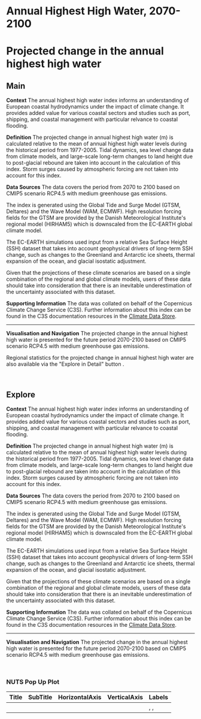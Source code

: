 
Annual Highest High Water, 2070-2100
====================================

# Projected change in the annual highest high water

## Main


**Context**
The annual highest high water index informs an understanding of European coastal hydrodynamics under the impact of climate change. It provides added value for various coastal sectors and studies such as port, shipping, and coastal management with particular relvance to coastal flooding.

**Definition**
The projected change in annual highest high water (m) is calculated relative to the mean of annual highest high water levels during the historical period from 1977-2005. Tidal dynamics, sea level change data from climate models, and large-scale long-term changes to land height due to post-glacial rebound are taken into account in the calculation of this index. Storm surges caused by atmospheric forcing are not taken into account for this index.

**Data Sources**
The data covers the period from 2070 to 2100 based on CMIP5 scenario RCP4.5 with medium greenhouse gas emissions.

The index is generated using the Global Tide and Surge Model (GTSM, Deltares) and the Wave Model (WAM, ECMWF). High resolution forcing fields for the GTSM are provided by the Danish Meteorological Institute's regional model (HIRHAM5) which is downscaled from the EC-EARTH global climate model.

The EC-EARTH simulations used input from a relative Sea Surface Height (SSH) dataset that takes into account geophysical drivers of long-term SSH change, such as changes to the Greenland and Antarctic ice sheets, thermal expansion of the ocean, and glacial isostatic adjustment.

Given that the projections of these climate scenarios are based on a single combination of the regional and global climate models, users of these data should take into consideration that there is an inevitable underestimation of the uncertainty associated with this dataset.

**Supporting Information**
The data was collated on behalf of the Copernicus Climate Change Service (C3S).  Further information about this index can be found in the C3S documentation resources in the [Climate Data Store](https://cds.climate.copernicus.eu/cdsapp#!/dataset/sis-water-level-change-indicators?tab=overview).

***

**Visualisation and Navigation**
The projected change in the annual highest high water is presented for the future period 2070-2100 based on CMIP5 scenario RCP4.5 with medium greenhouse gas emissions.

Regional statistics for the projected change in annual highest high water are also available via the "Explore in Detail" button .

<br />  

## Explore


**Context**
The annual highest high water index informs an understanding of European coastal hydrodynamics under the impact of climate change. It provides added value for various coastal sectors and studies such as port, shipping, and coastal management with particular relvance to coastal flooding.

**Definition**
The projected change in annual highest high water (m) is calculated relative to the mean of annual highest high water levels during the historical period from 1977-2005. Tidal dynamics, sea level change data from climate models, and large-scale long-term changes to land height due to post-glacial rebound are taken into account in the calculation of this index. Storm surges caused by atmospheric forcing are not taken into account for this index.

**Data Sources**
The data covers the period from 2070 to 2100 based on CMIP5 scenario RCP4.5 with medium greenhouse gas emissions.

The index is generated using the Global Tide and Surge Model (GTSM, Deltares) and the Wave Model (WAM, ECMWF). High resolution forcing fields for the GTSM are provided by the Danish Meteorological Institute's regional model (HIRHAM5) which is downscaled from the EC-EARTH global climate model.

The EC-EARTH simulations used input from a relative Sea Surface Height (SSH) dataset that takes into account geophysical drivers of long-term SSH change, such as changes to the Greenland and Antarctic ice sheets, thermal expansion of the ocean, and glacial isostatic adjustment.

Given that the projections of these climate scenarios are based on a single combination of the regional and global climate models, users of these data should take into consideration that there is an inevitable underestimation of the uncertainty associated with this dataset.

**Supporting Information**
The data was collated on behalf of the Copernicus Climate Change Service (C3S).  Further information about this index can be found in the C3S documentation resources in the [Climate Data Store](https://cds.climate.copernicus.eu/cdsapp#!/dataset/sis-water-level-change-indicators?tab=overview).

***

**Visualisation and Navigation**
The projected change in the annual highest high water is presented for the future period 2070-2100 based on CMIP5 scenario RCP4.5 with medium greenhouse gas emissions.

<br />  

### NUTS Pop Up Plot

|Title|SubTitle|HorizontalAxis|VerticalAxis|Labels|
| :--- | :--- | :--- | :--- | :--- |
|| |||, , |
